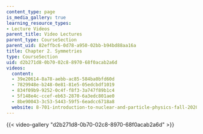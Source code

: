 ```yaml
---
content_type: page
is_media_gallery: true
learning_resource_types:
- Lecture Videos
parent_title: Video Lectures
parent_type: CourseSection
parent_uid: 82effbc6-0d78-a950-02bb-b94bd88aa16a
title: Chapter 2. Symmetries
type: CourseSection
uid: d2b271d8-0b70-02c8-8970-68f0acab2a6d
videos:
  content:
  - 39e20614-8a78-aebb-ac85-584ba0bfd60d
  - 7829948e-b248-0e81-81e5-05edcbdf1019
  - 834f09b9-9252-0c4f-f8f3-3a747f89b1c4
  - 5f148e4c-ccef-eb63-2870-6a3edc801ae0
  - 8be90043-3c53-5443-59f5-6eadcc6718a8
  website: 8-701-introduction-to-nuclear-and-particle-physics-fall-2020
---
```



{{< video-gallery "d2b271d8-0b70-02c8-8970-68f0acab2a6d" >}}


